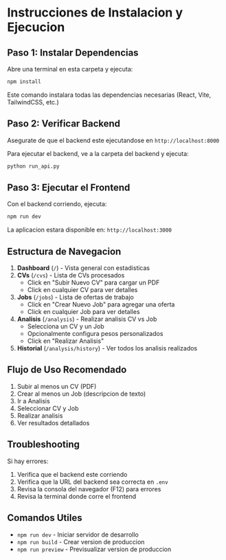 # Instrucciones de Instalacion y Ejecucion

## Paso 1: Instalar Dependencias

Abre una terminal en esta carpeta y ejecuta:

```bash
npm install
```

Este comando instalara todas las dependencias necesarias (React, Vite, TailwindCSS, etc.)

## Paso 2: Verificar Backend

Asegurate de que el backend este ejecutandose en `http://localhost:8000`

Para ejecutar el backend, ve a la carpeta del backend y ejecuta:
```bash
python run_api.py
```

## Paso 3: Ejecutar el Frontend

Con el backend corriendo, ejecuta:

```bash
npm run dev
```

La aplicacion estara disponible en: `http://localhost:3000`

## Estructura de Navegacion

1. **Dashboard** (`/`) - Vista general con estadisticas
2. **CVs** (`/cvs`) - Lista de CVs procesados
   - Click en "Subir Nuevo CV" para cargar un PDF
   - Click en cualquier CV para ver detalles
3. **Jobs** (`/jobs`) - Lista de ofertas de trabajo
   - Click en "Crear Nuevo Job" para agregar una oferta
   - Click en cualquier Job para ver detalles
4. **Analisis** (`/analysis`) - Realizar analisis CV vs Job
   - Selecciona un CV y un Job
   - Opcionalmente configura pesos personalizados
   - Click en "Realizar Analisis"
5. **Historial** (`/analysis/history`) - Ver todos los analisis realizados

## Flujo de Uso Recomendado

1. Subir al menos un CV (PDF)
2. Crear al menos un Job (descripcion de texto)
3. Ir a Analisis
4. Seleccionar CV y Job
5. Realizar analisis
6. Ver resultados detallados

## Troubleshooting

Si hay errores:
1. Verifica que el backend este corriendo
2. Verifica que la URL del backend sea correcta en `.env`
3. Revisa la consola del navegador (F12) para errores
4. Revisa la terminal donde corre el frontend

## Comandos Utiles

- `npm run dev` - Iniciar servidor de desarrollo
- `npm run build` - Crear version de produccion
- `npm run preview` - Previsualizar version de produccion


